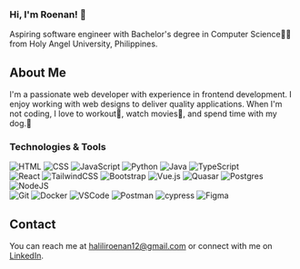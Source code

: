 ### Hi, I'm Roenan! 👋
<p>Aspiring software engineer with Bachelor's degree in Computer Science👨‍🎓from Holy Angel University, Philippines.</p>

## About Me

I'm a passionate web developer with experience in frontend development. I enjoy working with web designs to deliver quality applications. When I'm not coding, I love to workout💪, watch movies🍿, and spend time with my dog.🐾

### Technologies & Tools
  ![HTML](https://img.shields.io/badge/HTML5-E34F26?style=flat&logo=html5&logoColor=white) ![CSS](https://img.shields.io/badge/CSS3-1572B6?style=flat&logo=css3&logoColor=white) ![JavaScript](https://img.shields.io/badge/javascript-%23323330.svg?style=flat&logo=javascript&logoColor=%23F7DF1E) ![Python](https://img.shields.io/badge/python-3670A0?style=flat&logo=python&logoColor=ffdd54) ![Java](https://img.shields.io/badge/java-%23ED8B00.svg?styleflat&logo=openjdk&logoColor=white) ![TypeScript](https://img.shields.io/badge/typescript-%23007ACC.svg?style=flat&logo=typescript&logoColor=white) <br/>
![React](https://img.shields.io/badge/react-%2320232a.svg?style=flat&logo=react&logoColor=%2361DAFB) ![TailwindCSS](https://img.shields.io/badge/tailwindcss-%2338B2AC.svg?style=flat&logo=tailwind-css&logoColor=white) ![Bootstrap](https://img.shields.io/badge/bootstrap-%238511FA.svg?style=flat&logo=bootstrap&logoColor=white) ![Vue.js](https://img.shields.io/badge/vuejs-%2335495e.svg?style=flat&logo=vuedotjs&logoColor=%234FC08D) ![Quasar](https://img.shields.io/badge/Quasar-16B7FB?style=flat&logo=quasar&logoColor=black) ![Postgres](https://img.shields.io/badge/postgres-%23316192.svg?style=flat&logo=postgresql&logoColor=white) ![NodeJS](https://img.shields.io/badge/node.js-6DA55F?style=flat&logo=node.js&logoColor=white) <br/>
  ![Git](https://img.shields.io/badge/Git-orange?style=flat&logo=git) ![Docker](https://img.shields.io/badge/Docker-blue?style=flat&logo=docker) ![VSCode](https://img.shields.io/badge/VSCode-blue?style=flat&logo=visual-studio-code) ![Postman](https://img.shields.io/badge/Postman-FF6C37?style=flat&logo=postman&logoColor=white) ![cypress](https://img.shields.io/badge/-cypress-%23E5E5E5?style=flat&logo=cypress&logoColor=058a5e) ![Figma](https://img.shields.io/badge/figma-%23F24E1E.svg?style=flat&logo=figma&logoColor=white)

## Contact

You can reach me at [haliliroenan12@gmail.com](mailto:haliliroenan12@gmail.com) or connect with me on [LinkedIn](https://www.linkedin.com/in/roenan-simon-halili).
